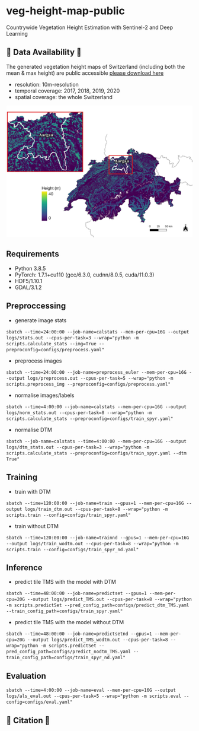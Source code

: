 # veg-height-map-public
Countrywide Vegetation Height Estimation with Sentinel-2 and Deep Learning

## :evergreen_tree: Data Availability :evergreen_tree:
The generated vegetation height maps of Switzerland (including both the mean & max height) are public accessible [please download here](https://doi.org/10.5281/zenodo.8283347)
- resolution: 10m-resolution
- temporal coverage: 2017, 2018, 2019, 2020
- spatial coverage: the whole Switzerland

![demo_map_2019](./assets/wsl_map_2017.jpg)


## Requirements

- Python 3.8.5
- PyTorch: 1.7.1+cu110 (gcc/6.3.0, cudnn/8.0.5, cuda/11.0.3)
- HDF5/1.10.1
- GDAL/3.1.2

## Preproccessing
- generate image stats
```
sbatch --time=24:00:00 --job-name=calstats --mem-per-cpu=16G --output logs/stats.out --cpus-per-task=3 --wrap="python -m scripts.calculate_stats --img=True --preproconfig=configs/preprocess.yaml"
```

- preprocess images
```
sbatch --time=24:00:00 --job-name=preprocess_euler --mem-per-cpu=16G --output logs/preprocess.out --cpus-per-task=5 --wrap="python -m scripts.preprocess_img --preproconfig=configs/preprocess.yaml"
```
- normalise images/labels
```
sbatch --time=4:00:00 --job-name=calstats --mem-per-cpu=16G --output logs/norm_stats.out --cpus-per-task=8 --wrap="python -m scripts.calculate_stats --preproconfig=configs/train_spyr.yaml"
```
- normalise DTM
```
sbatch --job-name=calstats --time=4:00:00 --mem-per-cpu=16G --output logs/dtm_stats.out --cpus-per-task=3 --wrap="python -m scripts.calculate_stats --preproconfig=configs/train_spyr.yaml --dtm True"
```

## Training
- train with DTM
```
sbatch --time=120:00:00 --job-name=train --gpus=1 --mem-per-cpu=16G --output logs/train_dtm.out --cpus-per-task=8 --wrap="python -m scripts.train --config=configs/train_spyr.yaml"
```
- train without DTM
```
sbatch --time=120:00:00 --job-name=trainnd --gpus=1 --mem-per-cpu=16G --output logs/train_wodtm.out --cpus-per-task=8 --wrap="python -m scripts.train --config=configs/train_spyr_nd.yaml"
```

## Inference
- predict tile TMS with the model with DTM
```
sbatch --time=48:00:00 --job-name=predictset --gpus=1 --mem-per-cpu=20G --output logs/predict_TMS.out --cpus-per-task=8 --wrap="python -m scripts.predictSet --pred_config_path=configs/predict_dtm_TMS.yaml --train_config_path=configs/train_spyr.yaml"
```
- predict tile TMS with the model without DTM
```
sbatch --time=48:00:00 --job-name=predictsetnd --gpus=1 --mem-per-cpu=20G --output logs/predict_TMS_wodtm.out --cpus-per-task=8 --wrap="python -m scripts.predictSet --pred_config_path=configs/predict_nodtm_TMS.yaml --train_config_path=configs/train_spyr_nd.yaml"
```

## Evaluation
```
sbatch --time=4:00:00 --job-name=eval --mem-per-cpu=16G --output logs/als_eval.out --cpus-per-task=5 --wrap="python -m scripts.eval --config=configs/eval.yaml"
```

## :seedling: Citation  :seedling:
```
```
